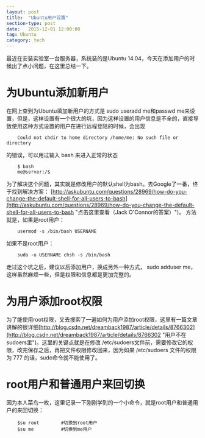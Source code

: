 ```yaml
---
layout: post
title:  "Ubuntu用户设置"
section-type: post
date:   2015-12-01 12:00:00
tag: Ubuntu
category: tech
---
```

最近在安装实验室一台服务器，系统装的是Ubuntu 14.04，今天在添加用户的时候出了点小问题，在这里总结一下。

# 为Ubuntu添加新用户 #
在网上查到为Ubuntu填加新用户的方式是 sudo useradd me和passwd me来设置，但是，这样设置有一个很大的坑，因为这样设置的用户信息是不全的，直接导致使用这种方式设置的用户在进行远程登陆的时候，会出现

```
    Could not chdir to home directory /home/me: No such file or directory
```

的错误，可以用过输入 bash 来进入正常的状态

```
    $ bash
    me@server:/$
```
<!-- more -->
为了解决这个问题，其实就是修改用户的默认shell为bash。去Google了一番，终于找到解决方案：
[http://askubuntu.com/questions/28969/how-do-you-change-the-default-shell-for-all-users-to-bash](http://askubuntu.com/questions/28969/how-do-you-change-the-default-shell-for-all-users-to-bash "点击这里查看（Jack O'Connor的答案）")。
方法就是，如果是root用户：

```
    usermod -s /bin/bash USERNAME
```

如果不是root用户：

```
    sudo -u USERNAME chsh -s /bin/bash
```
走过这个坑之后，建议以后添加用户，换成另外一种方式， sudo adduser me，这样虽然麻烦一些，但是权限和信息都是更加完整的。

# 为用户添加root权限 #
为了能使用root权限，又去搜索了一遍如何为用户添加root权限，这里有一篇文章讲解的很详细[http://blog.csdn.net/dreamback1987/article/details/8766302](http://blog.csdn.net/dreamback1987/article/details/8766302 "用户不在sudoers里")。这里的关键点就是在修改 /etc/sudoers文件前，需要修改它的权限，改完保存之后，再把文件权限修改回来，因为如果 /etc/sudoers 文件的权限为 777 的话，sudo命令就不能使用了。

# root用户和普通用户来回切换 #
因为本人菜鸟一枚，这里记录一下刚刚学到的一个小命令，就是root用户和普通用户的来回切换：

```
    $su root		#切换到root用户
    $su me			#切换到me用户
```
